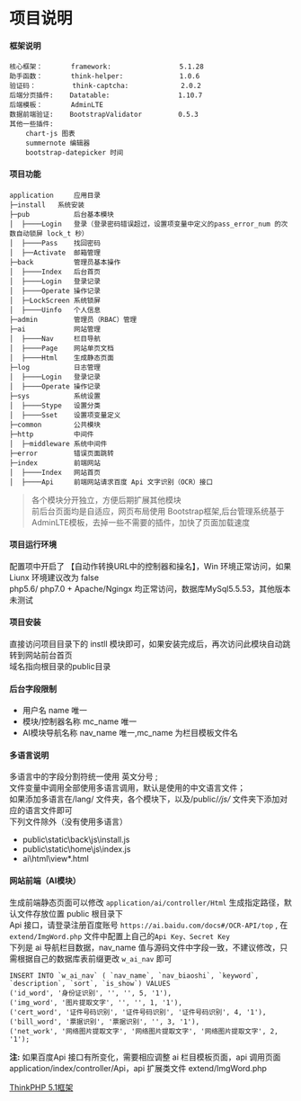 项目说明
===============  
#### 框架说明     
	核心框架：       framework:                 5.1.28
	助手函数：       think-helper:              1.0.6
	验证码：         think-captcha:             2.0.2
	后端分页插件:    Datatable:                 1.10.7  
	后端模板：       AdminLTE
	数据前端验证:    BootstrapValidator         0.5.3	
	其他一些插件: 
		chart-js 图表     
		summernote 编辑器  
		bootstrap-datepicker 时间	

#### 项目功能 
    application     应用目录  
    ├─install 	系统安装  
    ├─pub           后台基本模块         
    │  ├────Login   登录（登录密码错误超过，设置项变量中定义的pass_error_num 的次数自动锁屏 lock_t 秒）   
    │  ├────Pass    找回密码   
    │  ├──Activate  邮箱管理   
    ├─back          管理员基本操作     
    │  ├────Index   后台首页  
    │  ├────Login   登录记录  
    │  ├────Operate 操作记录  
    │  ├─LockScreen 系统锁屏            
    │  ├────Uinfo   个人信息   
    ├─admin         管理员（RBAC）管理    
    ├─ai            网站管理           
    │  ├────Nav     栏目导航 
    │  ├────Page    网站单页文档
    │  ├────Html    生成静态页面
    ├─log           日志管理
    │  ├────Login   登录记录  
    │  ├────Operate 操作记录    
    ├─sys           系统设置
    │  ├────Stype   设置分类 
    │  ├────Sset    设置项变量定义 
    ├─common        公共模块
    ├─http          中间件
    │  ├─middleware 系统中间件 
    ├─error         错误页面跳转    
    ├─index         前端网站             
    │  ├────Index   网站首页 
    │  ├────Api     前端网站请求百度 Api 文字识别（OCR）接口
  
>各个模块分开独立，方便后期扩展其他模块    
>前后台页面均是自适应，网页布局使用 Bootstrap框架,后台管理系统基于AdminLTE模板，去掉一些不需要的插件，加快了页面加载速度	   

#### 项目运行环境   
配置项中开启了 【自动作转换URL中的控制器和操名】，Win 环境正常访问，如果 Liunx 环境建议改为 false         
php5.6/ php7.0 + Apache/Ngingx 均正常访问，数据库MySql5.5.53，其他版本未测试  
	
#### 项目安装     
直接访问项目目录下的 instll 模块即可，如果安装完成后，再次访问此模块自动跳转到网站前台首页   
域名指向根目录的public目录

#### 后台字段限制   
+ 用户名 name 唯一
+ 模块/控制器名称 mc_name 唯一
+ AI模块导航名称 nav_name 唯一,mc_name 为栏目模板文件名

#### 多语言说明
多语言中的字段分割符统一使用 英文分号 ;           
文件变量中调用全部使用多语言调用，默认是使用的中文语言文件；    
如果添加多语言在/lang/ 文件夹，各个模块下，以及/public/*/js/* 文件夹下添加对应的语言文件即可     
下列文件除外（没有使用多语言）
- public\static\back\js\install.js   
- public\static\home\js\index.js    
- ai\html\view\*.html	

#### 网站前端（AI模块） 
生成前端静态页面可以修改 `application/ai/controller/Html` 生成指定路径，默认文件存放位置 public 根目录下  
Api 接口，请登录注册百度账号 `https://ai.baidu.com/docs#/OCR-API/top` , 在 `extend/ImgWord.php` 文件中配置上自己的` Api Key、Secret Key `  
下列是 ai 导航栏目数据，nav_name 值与源码文件中字段一致，不建议修改，只需根据自己的数据库表前缀更改 `w_ai_nav` 即可    
    
	INSERT INTO `w_ai_nav` ( `nav_name`, `nav_biaoshi`, `keyword`, `description`, `sort`, `is_show`) VALUES
	('id_word', '身份证识别', '', '', 5, '1'),
	('img_word', '图片提取文字', '', '', 1, '1'),
	('cert_word', '证件号码识别', '证件号码识别', '证件号码识别', 4, '1'),
	('bill_word', '票据识别', '票据识别', '', 3, '1'),
	('net_work', '网络图片提取文字', '网络图片提取文字', '网络图片提取文字', 2, '1');  
	
**注:**  如果百度Api 接口有所变化，需要相应调整 ai 栏目模板页面，api 调用页面 application/index/controller/Api，api 扩展类文件 extend/ImgWord.php  


[ThinkPHP 5.1框架](https://github.com/top-think/think)
